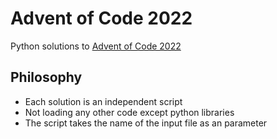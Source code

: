 # Advent of Code 2022

Python solutions to [Advent of Code 2022](https://adventofcode.com/)

## Philosophy

- Each solution is an independent script
- Not loading any other code except python libraries
- The script takes the name of the input file as an parameter
